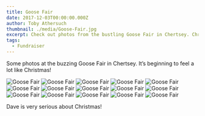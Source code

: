 ```yaml
---
title: Goose Fair
date: 2017-12-03T00:00:00.000Z
author: Toby Athersuch
thumbnail: ./media/Goose-Fair.jpg
excerpt: Check out photos from the bustling Goose Fair in Chertsey. Christmas vibes are in the air, especially for Dave!
tags:
  - Fundraiser
---
```


Some photos at the buzzing Goose Fair in Chertsey. It’s beginning to feel a lot like Christmas!

![Goose Fair](./media/Goose-Fair.jpg)
![Goose Fair](./media/Goose-Fair-2.jpg)
![Goose Fair](./media/Goose-Fair-3.jpg)
![Goose Fair](./media/Goose-Fair-4.jpg)
![Goose Fair](./media/Goose-Fair-5.jpg)
![Goose Fair](./media/Goose-Fair-6.jpg)
![Goose Fair](./media/Goose-Fair-7.jpg)
![Goose Fair](./media/Goose-Fair-8.jpg)
![Goose Fair](./media/Goose-Fair-9.jpg)
![Goose Fair](./media/Goose-Fair-10.jpg)
![Goose Fair](./media/Goose-Fair-11.jpg)
![Goose Fair](./media/Goose-Fair-12.jpg)
![Goose Fair](./media/Goose-Fair-13.jpg)
![Goose Fair](./media/Goose-Fair-14.jpg)
![Goose Fair](./media/Goose-Fair-15.jpg)

Dave is very serious about Christmas!
